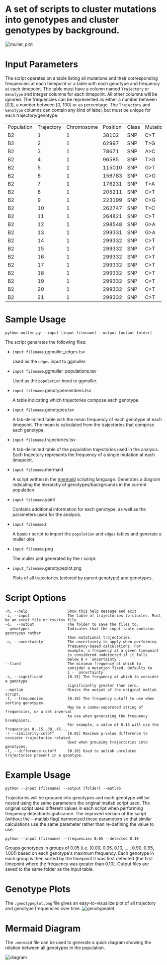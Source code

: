 # A set of scripts to cluster mutations into genotypes and cluster genotypes by background.
![muller_plot](./data/B1_muller_try1.muller.png)

# Input Parameters

The script operates on a table listing all mutations and their corresponding frequencies at each timepoint or a table with each genotype and frequency at each timepoint.
The table must have a column named `Trajectory` or `Genotype` and integer columns for each timepoint. All other columns will be ignored. The frequencies can be represented as either a number between [0,1], a number between [0, 100] or as percentage.
The `Trajectory` and `Genotype` columns can contain any kind of label, but must be unique for each trajectory/genotype.

|            |            |            |          |       |          |   |       |       |       |       |       |       |
|------------|------------|------------|----------|-------|----------|---|-------|-------|-------|-------|-------|-------|
| Population | Trajectory | Chromosome | Position | Class | Mutation | 0 | 17    | 25    | 44    | 66    | 75    | 90    |
| B2         | 1          | 1          | 38102    | SNP   | C>T      | 0 | 0     | 26.1% | 100%  | 100%  | 100%  | 100%  |
| B2         | 2          | 1          | 62997    | SNP   | T>G      | 0 | 0     | 0     | 52.5% | 45.4% | 91.1% | 91%   |
| B2         | 3          | 1          | 78671    | SNP   | A>C      | 0 | 0     | 0     | 14.7% | 45%   | 92.4% | 88.7% |
| B2         | 4          | 1          | 96585    | SNP   | T>G      | 0 | 0     | 0     | 0     | 21.1% | 81.1% | 81.3% |
| B2         | 5          | 1          | 115010   | SNP   | G>T      | 0 | 0     | 0     | 40.3% | 48.9% | 5.7%  | 8%    |
| B2         | 6          | 1          | 156783   | SNP   | C>G      | 0 | 0     | 0     | 0     | 0     | 100%  | 100%  |
| B2         | 7          | 1          | 176231   | SNP   | T>A      | 0 | 0     | 0     | 27.3% | 78.1% | 100%  | 100%  |
| B2         | 8          | 1          | 205211   | SNP   | C>T      | 0 | 0     | 0     | 0     | 34.5% | 83.3% | 79.3% |
| B2         | 9          | 1          | 223199   | SNP   | C>G      | 0 | 0     | 0     | 0     | 0     | 26.9% | 34%   |
| B2         | 10         | 1          | 262747   | SNP   | T>C      | 0 | 0     | 11.7% | 0     | 0     | 0     | 10.3% |
| B2         | 11         | 1          | 264821   | SNP   | C>T      | 0 | 0     | 0     | 10.8% | 15.1% | 0     | 0     |
| B2         | 12         | 1          | 298548   | SNP   | G>A      | 0 | 12.5% | 0     | 15.3% | 18.1% | 17.5% | 19.1% |
| B2         | 13         | 1          | 299331   | SNP   | G>A      | 0 | 0     | 0     | 0     | 25.8% | 5.7%  | 7.5%  |
| B2         | 14         | 1          | 299332   | SNP   | C>T      | 0 | 38%   | 43.2% | 0     | 0     | 0     | 0     |
| B2         | 15         | 1          | 299332   | SNP   | C>T      | 0 | 0     | 6.6%  | 10.4% | 6.2%  | 0     | 0     |
| B2         | 16         | 1          | 299332   | SNP   | C>T      | 0 | 0     | 0     | 0     | 20.9% | 20.9% | 0     |
| B2         | 17         | 1          | 299332   | SNP   | C>T      | 0 | 0     | 0     | 0     | 0     | 26.6% | 31.2% |
| B2         | 18         | 1          | 299332   | SNP   | C>T      | 0 | 0     | 0     | 11.5% | 0     | 13.1% | 0     |
| B2         | 19         | 1          | 299332   | SNP   | C>T      | 0 | 0     | 0     | 18.8% | 17.1% | 23.2% | 24.4% |
| B2         | 20         | 1          | 299332   | SNP   | C>T      | 0 | 0     | 0     | 13.8% | 29.5% | 0     | 8.1%  |
| B2         | 21         | 1          | 299332   | SNP   | C>T      | 0 | 0     | 0     | 11.4% | 0     | 11%   | 12.3% |




# Sample Usage

```
python muller.py --input [input filename] --output [output folder]
```

The script generates the following files:
-  `input filename`.ggmuller_edges.tsv

	Used as the `edges` input to ggmuller.

- `input filename`.ggmuller_populations.tsv

	Used as the `population` input to ggmuller.

- `input filename`.genotypemembers.tsv

    A table indicating which trajectories compose each genotype.

- `input filename`.genotypes.tsv

	A tab-delimited table with the mean frequency of each genotype at each timepoint. The mean is calculated from the trajectories that comprise each genotype.

- `input filename`.trajectories.tsv

	A tab-delimited table of the population trajectories used in the analysis. Each trajectory represents the frequency of a single mutation at each timepoint.

- `input filename`.mermaid

	A script written in the [mermaid](https://mermaidjs.github.io) scripting language. Generates a diagram indicating the hierarchy of genotypes/backgrounds in the current population.

- `input filename`.yaml

	Contains additional information for each genotype, as well as the parameters used for the analysis.

- `input filename`.r

	A basic r script to import the `population` and `edges` tables and generate a muller plot.
	
- `input filename`.png

	The muller plot generated by the r script.

- `input_filename`.genotypeplot.png

    Plots of all trajectories (colored by parent genotype) and genotypes.


# Script Options

	-h, --help                  Show this help message and exit
	-i, --input                 The table of trajectories to cluster. Must be an excel file or csv/tsv file.
	-o,  --output               The folder to save the files to.
	--genotypes                 Indicates that the input table contains genotypes rather
	                            than mutational trajectories.
	-u, --uncertainty           The uncertainty to apply when performing
	                            frequency-based calculations. For
	                            example, a frequency at a given timepoint
	                            is considered undetected if it falls
	                            below 0 + `uncertainty`.
	--fixed                     The minimum frequency at which to
	                            consider a mutation fixed. Defaults to 
	                            1 - `uncertainty`
	-s, --significant           [0.15] The frequency at which to consider a genotype 
	                            significantly greater than zero.
	--matlab                    Mimics the output of the original matlab script.
	-f, --frequencies           [0.10] The frequency cutoff to use when sorting genotypes. 
	                            May be a comma-separated string of frequencies, or a set inverval 
	                            to use when generating the frequency breakpoints. 
	                            For example, a value of 0.15 will use the frequencies 0,.15,.30,.45...
	-r --similarity-cutoff      [0.05] Maximum p-value difference to consider trajectories related. 
	                            Used when grouping trajectories into genotypes.
	-l, --difference-cutoff     [0.10] Used to unlink unrelated trajectories present in a genotype.

# Example Usage
```
python --input [filename] --output [folder] --matlab
```
Trajectories will be grouped into genotypes and each genotype will be nested using the same parameters the original matlab script used. The original script used different values in each script when performing frequency detection/significance. The improved version of the script (without the --matlab flag) harmonized these parameters so that similar calculations use the same parameter rather than re-defining the value to use.
```
python --input [filename] --frequencies 0.05 --detected 0.10
```
Groups genotypes in groups of 0.05 (i.e. [0.00, 0.05, 0.10, ... , 0.90, 0.95, 1.00]) based on each genotype's maximum frequency. Each genotype in each group is then sorted by the timepoint it was first detected (the first timepoint where the frequency was greater than 0.10). Output files are saved to the same folder as the input table.

# Genotype Plots
The `.genotypeplot.png` file gives an easy-to-visualize plot of all trajectory and genotype frequencies over time.
![genotypeplot](./data/example/example.genotypeplot.png)

# Mermaid Diagram

The `.mermaid` file can be used to generate a quick diagram showing the relation between all genotypes in the population.

![diagram](./data/sample_mermaid_diagram.png)


